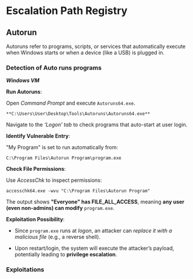# Escalation Path Registry

## Autorun

Autoruns refer to programs, scripts, or services that automatically execute when Windows starts or when a device (like a USB) is plugged in.

### Detection of Auto runs programs 

***Windows VM***

**Run Autoruns**:

Open *Command Prompt* and execute `Autoruns64.exe`.

```
**C:\Users\User\Desktop\Tools\Autoruns\Autoruns64.exe**
```

Navigate to the *‘Logon’ tab* to check programs that auto-start at user login.

**Identify Vulnerable Entry**:

"My Program" is set to run automatically from:

```
C:\Program Files\Autorun Program\program.exe
```

**Check File Permissions**:

Use *AccessChk* to inspect permissions:
   
```
accesschk64.exe -wvu "C:\Program Files\Autorun Program"
```

The output shows **"Everyone" has FILE_ALL_ACCESS**, meaning **any user (even non-admins) can modify** `program.exe`.

**Exploitation Possibility**:

- Since `program.exe` runs at *logon*, an attacker can *replace it with a malicious file* (e.g., a reverse shell).

- Upon restart/login, the system will execute the attacker’s payload, potentially leading to **privilege escalation**.

### Exploitations



